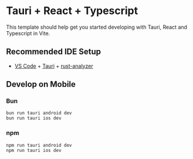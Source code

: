 # Tauri + React + Typescript

This template should help get you started developing with Tauri, React and Typescript in Vite.

## Recommended IDE Setup

- [VS Code](https://code.visualstudio.com/) + [Tauri](https://marketplace.visualstudio.com/items?itemName=tauri-apps.tauri-vscode) + [rust-analyzer](https://marketplace.visualstudio.com/items?itemName=rust-lang.rust-analyzer)

## Develop on Mobile
### Bun
`bun run tauri android dev`\
`bun run tauri ios dev` 
### npm
`npm run tauri android dev`\
`npm run tauri ios dev` 
